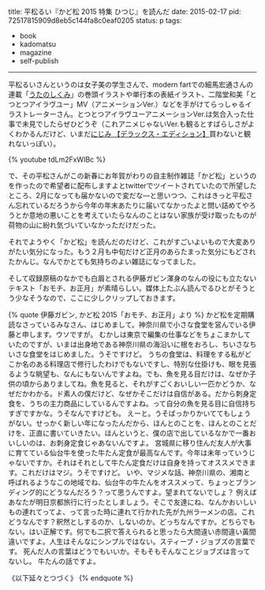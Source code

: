 title: 平松るい『かど松 2015 特集 ひつじ』を読んだ
date: 2015-02-17
pid: 72517815909d8eb5c144fa8c0eaf0205
status: p
tags:
- book
- kadomatsu
- magazine
- self-publish
---

平松るいさんというのは女子美の学生さんで、modern fartでの細馬宏通さんの連載「[うたのしくみ](http://modernfart.jp/tag/%E7%B4%B0%E9%A6%AC%E5%AE%8F%E9%80%9A/)」の巻頭イラストや単行本の表紙イラスト、二階堂和美「とつとつアイラヴユー」MV（アニメーションVer.）などを手がけてらっしゃるイラストレーターさん。とつとつアイラヴユーアニメーションVer.は気合入った仕事で未見でしたらぜひどうぞ（これアニメじゃないVer.も観るとすばらしさがよくわかるんだけど、いまだ<a href="http://www.amazon.co.jp/exec/obidos/ASIN/B00FJGITYE/dotimpact-22/ref=nosim/" name="amazletlink" target="_blank">にじみ 【デラックス・エディション】</a>買わないと観れないっぽい）。

{% youtube tdLm2FxWIBc %}

で、その平松さんがこの新春にお年賀がわりの自主制作雑誌「かど松」というのを作ったので希望者に配布しますよとtwitterでツイートされていたので所望したところ、2月になっても届かないので変だな―と思いつつ、これはきっと平松さん忘れているだろうから今年の年末あたりに届いてなかったよと問い詰めてやろうとか意地の悪いことを考えていたらなんのことはない家族が受け取ったものが荷物の山に紛れ気づいていなかっただけだった。

それでようやく「かど松」を読んだのだけど、これがすごいよいもので大変ありがたい気分になった。もう２月も中旬だけど正月のあらたまった気分にもどされたかんじ。なんでかとても気持ちのよい雑誌になってました。

そして収録原稿のなかでも白眉とされる伊藤ガビン渾身のなんの役にも立たないテキスト「おモチ、お正月」が素晴らしい。媒体上たぶん読んでるひとがそうとう少なそうなので、ここに少しクリップしておきます。

{% quote 伊藤ガビン, かど松 2015「おモチ、お正月」より %}
かど松を定期購読なさっているみなさん、はじめまして。神奈川県で小さな食堂を営んでいる伊藤と申します。ウソですが。
むかしは東京で編集の仕事などをちょこまかしていたのですが、いまは出身地である神奈川県の海沿いに根をおろし、ちいさなちいさな食堂をはじめました。うそですけど。
うちの食堂は、料理をする私がどこか名のある料理店で修行したわけでもないですし、特別な仕掛けも、眼を見張るような眺望も、なんにもないんですよね。でも、魚を見る目だけは、なぜか子供の頃からありましてね。魚を見ると、それがすごくおいしい一匹かどうか、なぜだかわかる。ド素人の僕だけど、なぜかそこだけは自信がある。だから刺身定食を、うちの主力商品にしているんですよね。って自分の魚を見る目に自信持ちすぎですかな。うそなんですけども。
えーと。うそばっかりかいててもしょうがない。せっかく新しい年になったんだから、ほんとのことを、ほんとのことだけを、正直に書いていきたい。ほんというと、僕の店で出しているなかで一番おいしいのは、お刺身定食じゃあないんですよ。
宮城県に移り住んだ友人が大事に育てている仙台牛を使った牛たん定食が最高なんです。今年は未年っていうじゃないですか。それはそれとして牛たん定食だけは自身を持ってオススメできます。これだけはマジ。うそですけど。
いや、マジメな話、神奈川県の、湘南と呼ばれるようなこの地域でね、仙台牛の牛たんをオススメって、ちょっとブランディング的にどうなんだろう？って思うんですよ。望まれてないでしょ？
例えばあなたが明日京都旅行に行ったとしましょう。そこで友達にね、なんかおいしいもの連れてってよ、って言った時に連れて行かれた先が九州ラーメンの店。これどうなんです？釈然としするのか、しないのか。どっちなんですか。どちらでもない。はい正解です。何でも二択で答えられると思ったら大間違い赤間違い黃間違いですよ。人生はそんなにシンプルではない。スティーブ・ジョブズの言葉です。
死んだ人の言葉はどうでもいいか。そもそもそんなことジョブズは言ってないし。
牛たんの話ですよ。

《以下延々とつづく》
{% endquote %}
